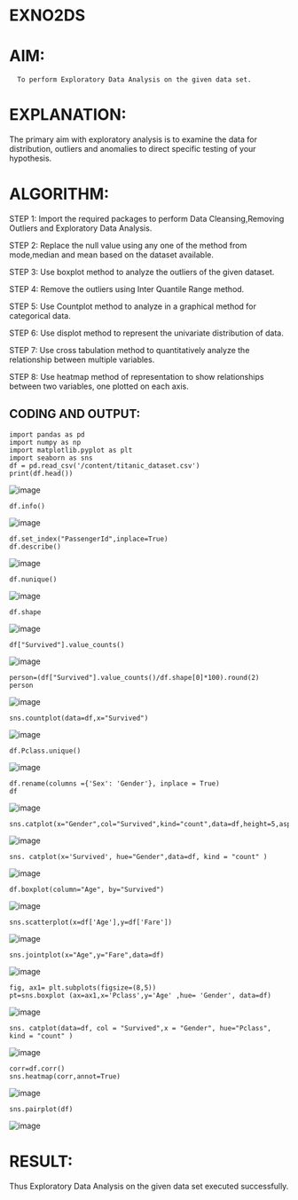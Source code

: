 # EXNO2DS
# AIM:
      To perform Exploratory Data Analysis on the given data set.
      
# EXPLANATION:
  The primary aim with exploratory analysis is to examine the data for distribution, outliers and anomalies to direct specific testing of your hypothesis.
  
# ALGORITHM:
STEP 1: Import the required packages to perform Data Cleansing,Removing Outliers and Exploratory Data Analysis.

STEP 2: Replace the null value using any one of the method from mode,median and mean based on the dataset available.

STEP 3: Use boxplot method to analyze the outliers of the given dataset.

STEP 4: Remove the outliers using Inter Quantile Range method.

STEP 5: Use Countplot method to analyze in a graphical method for categorical data.

STEP 6: Use displot method to represent the univariate distribution of data.

STEP 7: Use cross tabulation method to quantitatively analyze the relationship between multiple variables.

STEP 8: Use heatmap method of representation to show relationships between two variables, one plotted on each axis.

## CODING AND OUTPUT:
```
import pandas as pd
import numpy as np
import matplotlib.pyplot as plt
import seaborn as sns
df = pd.read_csv('/content/titanic_dataset.csv')
print(df.head())
```
![image](https://github.com/Saravana-kumar369/EXNO2DS/assets/117925254/5a9461ab-7aa2-4268-b6ff-46a10a982345)
```
df.info()
```
![image](https://github.com/Saravana-kumar369/EXNO2DS/assets/117925254/3e68d3c0-c2f2-462b-87ff-054dbc8435e4)
```
df.set_index("PassengerId",inplace=True)
df.describe()
```
![image](https://github.com/Saravana-kumar369/EXNO2DS/assets/117925254/6b2ab996-8094-4cc6-8baa-c4d7a27d7985)
```
df.nunique()
```
![image](https://github.com/Saravana-kumar369/EXNO2DS/assets/117925254/2e156581-2bb6-4730-a08b-adbc2a9c2b65)
```
df.shape
```
![image](https://github.com/Saravana-kumar369/EXNO2DS/assets/117925254/dd9afeb7-1aae-42b8-a9f1-c691f8a082c5)
```
df["Survived"].value_counts()
```
![image](https://github.com/Saravana-kumar369/EXNO2DS/assets/117925254/0f395f6f-99b1-4de8-aed9-261903ae3364)
```
person=(df["Survived"].value_counts()/df.shape[0]*100).round(2)
person
```
![image](https://github.com/Saravana-kumar369/EXNO2DS/assets/117925254/db5590fc-83b5-4ac7-ac52-6816dbdc2d54)
```
sns.countplot(data=df,x="Survived")
```
![image](https://github.com/Saravana-kumar369/EXNO2DS/assets/117925254/db5d87f8-afb8-46a1-8866-4e71a4c7cd29)
```
df.Pclass.unique()
```
![image](https://github.com/Saravana-kumar369/EXNO2DS/assets/117925254/211f60ea-72d1-4698-b9bd-bef25cc5167c)
```
df.rename(columns ={'Sex': 'Gender'}, inplace = True)
df
```
![image](https://github.com/Saravana-kumar369/EXNO2DS/assets/117925254/7d7bdb86-5748-4c9c-90dc-96094cd14b8c)
```
sns.catplot(x="Gender",col="Survived",kind="count",data=df,height=5,aspect=0.7,color="Lightgreen")
```
![image](https://github.com/Saravana-kumar369/EXNO2DS/assets/117925254/7d6473d2-a2b7-4d2e-a9f7-530218a8a07a)
```
sns. catplot(x='Survived', hue="Gender",data=df, kind = "count" )
```
![image](https://github.com/Saravana-kumar369/EXNO2DS/assets/117925254/e79daaa4-7538-4fc9-8b83-73e953358635)
```
df.boxplot(column="Age", by="Survived")
```
![image](https://github.com/Saravana-kumar369/EXNO2DS/assets/117925254/00e9539e-8bb1-4b38-b8a9-b872e9dd4e6a)
```
sns.scatterplot(x=df['Age'],y=df['Fare'])
```
![image](https://github.com/Saravana-kumar369/EXNO2DS/assets/117925254/4838f5ad-576c-45fb-bf28-6968b3eeefc7)
```
sns.jointplot(x="Age",y="Fare",data=df)
```
![image](https://github.com/Saravana-kumar369/EXNO2DS/assets/117925254/95659236-ef27-4e13-8cfc-29634756560e)
```
fig, ax1= plt.subplots(figsize=(8,5))
pt=sns.boxplot (ax=ax1,x='Pclass',y='Age' ,hue= 'Gender', data=df)
```
![image](https://github.com/Saravana-kumar369/EXNO2DS/assets/117925254/dd3cfa1a-502d-4163-b7bd-a06ede59c686)
```
sns. catplot(data=df, col = "Survived",x = "Gender", hue="Pclass", kind = "count" )
```
![image](https://github.com/Saravana-kumar369/EXNO2DS/assets/117925254/a29e41b4-50df-44cb-b346-53aad5f612d1)
```
corr=df.corr()
sns.heatmap(corr,annot=True)
```
![image](https://github.com/Saravana-kumar369/EXNO2DS/assets/117925254/1f4ebbae-2cce-4842-a634-314ed03eccf3)
```
sns.pairplot(df)
```
![image](https://github.com/Saravana-kumar369/EXNO2DS/assets/117925254/9ddcfac2-4cdf-4ff4-8666-462fe3dbd3c7)
# RESULT:
  Thus  Exploratory Data Analysis on the given data set executed successfully.
